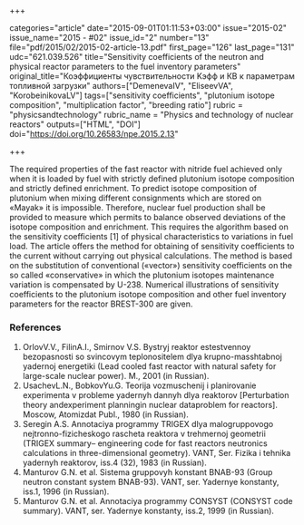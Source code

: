 +++

categories="article"
date="2015-09-01T01:11:53+03:00"
issue="2015-02"
issue_name="2015 - #02"
issue_id="2"
number="13"
file="pdf/2015/02/2015-02-article-13.pdf"
first_page="126"
last_page="131"
udc="621.039.526"
title="Sensitivity coefficients of the neutron and physical reactor parameters to the fuel inventory parameters"
original_title="Коэффициенты чувствительности Kэфф и КВ к параметрам топливной загрузки" 
authors=["DemenevaIV", "EliseevVA", "KorobeinikovaLV"]
tags=["sensitivity coefficients", "plutonium isotope composition", "multiplication factor", "breeding ratio"]
rubric = "physicsandtechnology"
rubric_name = "Physics and technology of nuclear reactors"
outputs=["HTML", "DOI"]
doi="https://doi.org/10.26583/npe.2015.2.13"

+++

The required properties of the fast reactor with nitride fuel achieved only when it is loaded by fuel with strictly defined plutonium isotope composition and strictly defined enrichment. To predict isotope composition of plutonium when mixing different consignments which are stored on «Mayak» it is impossible. Therefore, nuclear fuel production shall be provided to measure which permits to balance observed deviations of the isotope composition and enrichment. This requires the algorithm based on the sensitivity coefficients [1] of physical characteristics to variations in fuel load. The article offers the method for obtaining of sensitivity coefficients to the current without carrying out physical calculations. The method is based on the substitution of conventional («vector») sensitivity coefficients on the so called «conservative» in which the plutonium isotopes maintenance variation is compensated by U-238. Numerical illustrations of sensitivity coefficients to the plutonium isotope composition and other fuel inventory parameters for the reactor BREST-300 are given.

### References

1. OrlovV.V., FilinA.I., Smirnov V.S. Bystryj reaktor estestvennoy bezopasnosti so svincovym teplonositelem dlya krupno-masshtabnoj yadernoj energetiki (Lead cooled fast reactor with natural safety for large-scale nuclear power). M., 2001 (in Russian).
2. UsachevL.N., BobkovYu.G. Teorija vozmuschenij i planirovanie experimenta v probleme yadernyh dannyh dlya reaktorov [Perturbation theory andexperiment planningin nuclear dataproblem for reactors]. Moscow, Atomizdat Publ., 1980 (in Russian).
3. Seregin A.S. Annotaciya programmy TRIGEX dlya malogruppovogo nejtronno-fizicheskogo rascheta reaktora v trehmernoj geometrii (TRIGEX summary– engineering code for fast reactors neutronics calculations in three-dimensional geometry). VANT, Ser. Fizika i tehnika yadernyh reaktorov, iss.4 (32), 1983 (in Russian).
4. Manturov G.N. et al. Sistema gruppovyh konstant BNAB-93 (Group neutron constant system BNAB-93). VANT, ser. Yadernye konstanty, iss.1, 1996 (in Russian).
5. Manturov G.N. et al. Annotaciya programmy CONSYST (CONSYST code summary). VANT, ser. Yadernye konstanty, iss.2, 1999 (in Russian).